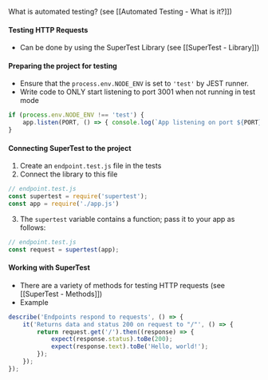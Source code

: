 What is automated testing? (see [[Automated Testing - What is it?]])

#### Testing HTTP Requests
* Can be done by using the SuperTest Library (see [[SuperTest - Library]])

#### Preparing the project for testing
* Ensure that the `process.env.NODE_ENV` is set to `'test'` by JEST runner. 
* Write code to ONLY start listening to port 3001 when not running in test mode
```js
if (process.env.NODE_ENV !== 'test') {
	app.listen(PORT, () => { console.log(`App listening on port ${PORT}`) });
}
```

#### Connecting SuperTest to the project
1) Create an `endpoint.test.js` file in the tests
2) Connect the library to this file
```js
// endpoint.test.js
const supertest = require('supertest');
const app = require('./app.js')
```
3) The `supertest` variable contains a function; pass it to your app as follows:
```js
// endpoint.test.js
const request = supertest(app);
```

#### Working with SuperTest
* There are a variety of methods for testing HTTP requests (see [[SuperTest - Methods]])
* Example
```js
describe('Endpoints respond to requests', () => {
	it('Returns data and status 200 on request to "/"', () => {
		return request.get('/').then((response) => {
	        expect(response.status).toBe(200);
            expect(response.text).toBe('Hello, world!');
        });
	});
}); 
```